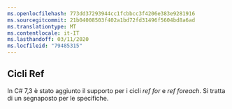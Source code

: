 ```yaml
---
ms.openlocfilehash: 773dd37293944cc1fcbbcc3f4206e383e9281916
ms.sourcegitcommit: 21b04008503f402a1bd72fd31496f5604bd8a6ad
ms.translationtype: MT
ms.contentlocale: it-IT
ms.lasthandoff: 03/11/2020
ms.locfileid: "79485315"
---
```

## <a name="ref-loops"></a>Cicli Ref

In C# 7,3 è stato aggiunto il supporto per i cicli *ref for* e *ref foreach*.  Si tratta di un segnaposto per le specifiche.
